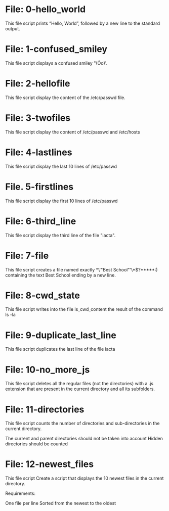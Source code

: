 # File: 0-hello_world
This file script prints “Hello, World”, followed by a new line to the standard output.
# File: 1-confused_smiley
This file script displays a confused smiley "(Ôo)'.
# File: 2-hellofile
This file script display the content of the /etc/passwd file.
# File: 3-twofiles
This file script display the content of /etc/passwd and /etc/hosts
# File: 4-lastlines
This file script display the last 10 lines of /etc/passwd
# File. 5-firstlines
This file script display the first 10 lines of /etc/passwd
# File: 6-third_line
This file script display the third line of the file "iacta".
# File: 7-file
This file script creates a file named exactly \*\\'"Best School"\'\\*$\?\*\*\*\*\*:) containing the text Best School ending by a new line.
# File: 8-cwd_state
This file script writes into the file ls_cwd_content the result of the command ls -la
# File: 9-duplicate_last_line
This file script duplicates the last line of the file iacta
# File: 10-no_more_js
This file script deletes all the regular files (not the directories) with a .js extension that are present in the current directory and all its subfolders.
# File: 11-directories
This file script counts the number of directories and sub-directories in the current directory.

The current and parent directories should not be taken into account
Hidden directories should be counted
# File: 12-newest_files
This file script Create a script that displays the 10 newest files in the current directory.

Requirements:

One file per line
Sorted from the newest to the oldest
